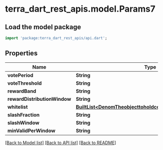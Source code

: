 # terra_dart_rest_apis.model.Params7

## Load the model package
```dart
import 'package:terra_dart_rest_apis/api.dart';
```

## Properties
Name | Type | Description | Notes
------------ | ------------- | ------------- | -------------
**votePeriod** | **String** |  | [optional] 
**voteThreshold** | **String** |  | [optional] 
**rewardBand** | **String** |  | [optional] 
**rewardDistributionWindow** | **String** |  | [optional] 
**whitelist** | [**BuiltList&lt;DenomTheobjecttoholdconfigurationsofeachdenom&gt;**](DenomTheobjecttoholdconfigurationsofeachdenom.md) |  | [optional] 
**slashFraction** | **String** |  | [optional] 
**slashWindow** | **String** |  | [optional] 
**minValidPerWindow** | **String** |  | [optional] 

[[Back to Model list]](../README.md#documentation-for-models) [[Back to API list]](../README.md#documentation-for-api-endpoints) [[Back to README]](../README.md)


